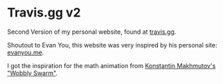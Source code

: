 # Travis.gg v2

Second Version of my personal website, found at [travis.gg](http://www.travis.gg/).

Shoutout to Evan You, this website was very inspired by his personal site:
[evanyou.me](https://evanyou.me/).

I got the inspiration for the math animation from [Konstantin Makhmutov's "Wobbly Swarm"](https://openprocessing.org/sketch/492096). 